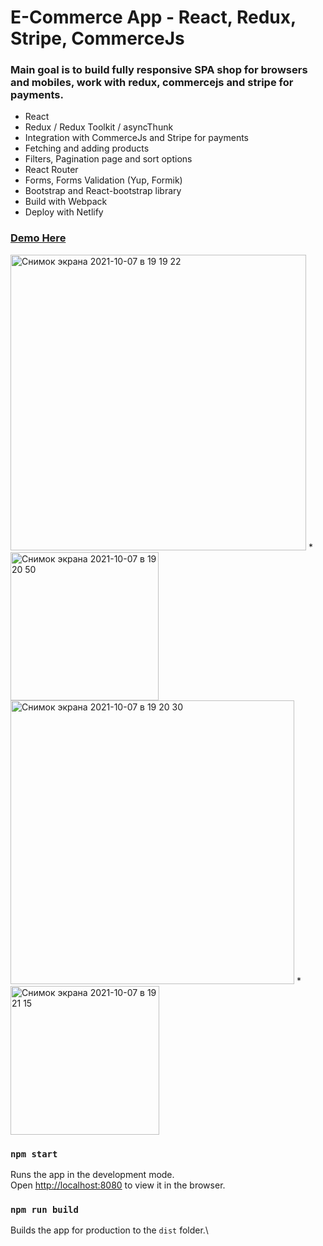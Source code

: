 # E-Commerce App - React, Redux, Stripe, CommerceJs

### Main goal is to build fully responsive SPA shop for browsers and mobiles, work with redux, commercejs and stripe for payments.

* React
* Redux / Redux Toolkit / asyncThunk
* Integration with CommerceJs and Stripe for payments
* Fetching and adding products
* Filters, Pagination page and sort options
* React Router
* Forms, Forms Validation (Yup, Formik)
* Bootstrap and React-bootstrap library
* Build with Webpack
* Deploy with Netlify


### [Demo Here](https://synthmaster.netlify.app/)

<img width="473" alt="Снимок экрана 2021-10-07 в 19 19 22" src="https://user-images.githubusercontent.com/53577903/136424756-88570373-e9ed-4d17-8cd5-6b5148fb60c1.png"> * <img width="237" alt="Снимок экрана 2021-10-07 в 19 20 50" src="https://user-images.githubusercontent.com/53577903/136424803-d5f1c31e-ba05-4e48-862f-26268522e433.png">
<img width="454" alt="Снимок экрана 2021-10-07 в 19 20 30" src="https://user-images.githubusercontent.com/53577903/136424870-3ec59769-39b3-42f4-932b-c1c8f3f57826.png"> * <img width="238" alt="Снимок экрана 2021-10-07 в 19 21 15" src="https://user-images.githubusercontent.com/53577903/136424938-3afca0e4-b34d-4d1e-89b9-f0efed24fc41.png">




### `npm start`

Runs the app in the development mode.\
Open [http://localhost:8080](http://localhost:8080) to view it in the browser.

### `npm run build`

Builds the app for production to the `dist` folder.\
